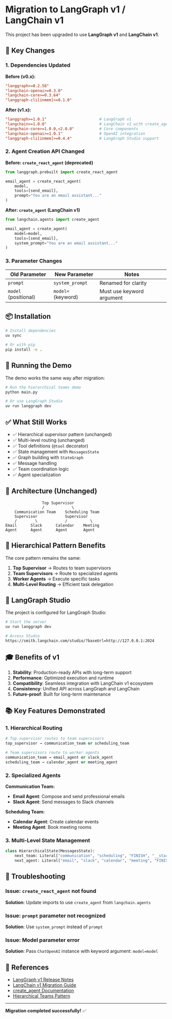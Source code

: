 # Migration to LangGraph v1 / LangChain v1

This project has been upgraded to use **LangGraph v1** and **LangChain v1**.

## 🔄 Key Changes

### 1. Dependencies Updated

**Before (v0.x):**
```toml
"langgraph>=0.2.58"
"langchain-openai>=0.3.0"
"langchain-core>=0.3.64"
"langgraph-cli[inmem]>=0.1.0"
```

**After (v1.x):**
```toml
"langgraph>=1.0.1"                       # LangGraph v1
"langchain>=1.0.0"                       # LangChain v1 with create_agent
"langchain-core>=1.0.0,<2.0.0"           # Core components
"langchain-openai>=1.0.1"                # OpenAI integration
"langgraph-cli[inmem]>=0.4.4"            # LangGraph Studio support
```

### 2. Agent Creation API Changed

**Before: `create_react_agent` (deprecated)**
```python
from langgraph.prebuilt import create_react_agent

email_agent = create_react_agent(
    model,
    tools=[send_email],
    prompt="You are an email assistant..."
)
```

**After: `create_agent` (LangChain v1)**
```python
from langchain.agents import create_agent

email_agent = create_agent(
    model=model,
    tools=[send_email],
    system_prompt="You are an email assistant..."
)
```

### 3. Parameter Changes

| Old Parameter | New Parameter | Notes |
|--------------|---------------|-------|
| `prompt` | `system_prompt` | Renamed for clarity |
| `model` (positional) | `model=` (keyword) | Must use keyword argument |

## 📦 Installation

```bash
# Install dependencies
uv sync

# Or with pip
pip install -e .
```

## 🚀 Running the Demo

The demo works the same way after migration:

```bash
# Run the hierarchical teams demo
python main.py

# Or use LangGraph Studio
uv run langgraph dev
```

## ✅ What Still Works

- ✅ Hierarchical supervisor pattern (unchanged)
- ✅ Multi-level routing (unchanged)
- ✅ Tool definitions (`@tool` decorator)
- ✅ State management with `MessagesState`
- ✅ Graph building with `StateGraph`
- ✅ Message handling
- ✅ Team coordination logic
- ✅ Agent specialization

## 🎯 Architecture (Unchanged)

```
                Top Supervisor
                /            \
    Communication Team    Scheduling Team
    Supervisor            Supervisor
    /        \            /          \
Email      Slack      Calendar    Meeting
Agent      Agent      Agent       Agent
```

## 🔑 Hierarchical Pattern Benefits

The core pattern remains the same:

1. **Top Supervisor** → Routes to team supervisors
2. **Team Supervisors** → Route to specialized agents
3. **Worker Agents** → Execute specific tasks
4. **Multi-Level Routing** → Efficient task delegation

## 🎨 LangGraph Studio

The project is configured for LangGraph Studio:

```bash
# Start the server
uv run langgraph dev

# Access Studio
https://smith.langchain.com/studio/?baseUrl=http://127.0.0.1:2024
```

## 🎓 Benefits of v1

1. **Stability**: Production-ready APIs with long-term support
2. **Performance**: Optimized execution and runtime
3. **Compatibility**: Seamless integration with LangChain v1 ecosystem
4. **Consistency**: Unified API across LangGraph and LangChain
5. **Future-proof**: Built for long-term maintenance

## 📚 Key Features Demonstrated

### 1. **Hierarchical Routing**
```python
# Top supervisor routes to team supervisors
top_supervisor → communication_team or scheduling_team

# Team supervisors route to worker agents
communication_team → email_agent or slack_agent
scheduling_team → calendar_agent or meeting_agent
```

### 2. **Specialized Agents**

**Communication Team:**
- **Email Agent**: Compose and send professional emails
- **Slack Agent**: Send messages to Slack channels

**Scheduling Team:**
- **Calendar Agent**: Create calendar events
- **Meeting Agent**: Book meeting rooms

### 3. **Multi-Level State Management**
```python
class HierarchicalState(MessagesState):
    next_team: Literal["communication", "scheduling", "FINISH", "__start__"]
    next_agent: Literal["email", "slack", "calendar", "meeting", "FINISH", "__start__"]
```

## 🔧 Troubleshooting

### Issue: `create_react_agent` not found
**Solution**: Update imports to use `create_agent` from `langchain.agents`

### Issue: `prompt` parameter not recognized
**Solution**: Use `system_prompt` instead of `prompt`

### Issue: Model parameter error
**Solution**: Pass `ChatOpenAI` instance with keyword argument: `model=model`

## 📖 References

- [LangGraph v1 Release Notes](https://github.com/langchain-ai/langgraph/releases)
- [LangChain v1 Migration Guide](https://python.langchain.com/docs/versions/v1/)
- [create_agent Documentation](https://python.langchain.com/docs/how_to/agent_executor/)
- [Hierarchical Teams Pattern](https://langchain-ai.github.io/langgraph/how-tos/hierarchical-teams/)

---

**Migration completed successfully!** ✅
